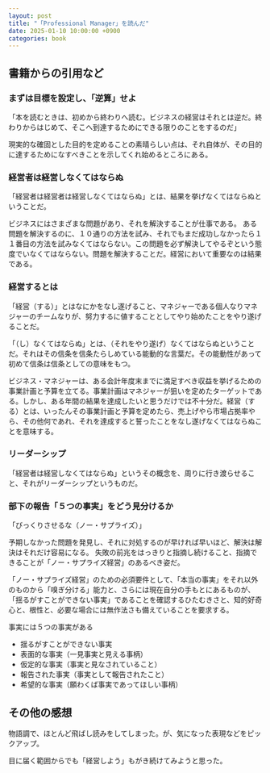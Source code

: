 ```yaml
---
layout: post
title: "「Professional Manager」を読んだ"
date: 2025-01-10 10:00:00 +0900
categories: book
---
```


## 書籍からの引用など

### まずは目標を設定し、「逆算」せよ
「本を読むときは、初めから終わりへ読む。ビジネスの経営はそれとは逆だ。終わりからはじめて、そこへ到達するためにできる限りのことをするのだ」

現実的な確固とした目的を定めることの素晴らしい点は、それ自体が、その目的に達するためになすべきことを示してくれ始めるところにある。

### 経営者は経営しなくてはならぬ
「経営者は経営者は経営しなくてはならぬ」とは、結果を挙げなくてはならぬということだ。

ビジネスにはさまざまな問題があり、それを解決することが仕事である。
ある問題を解決するのに、１０通りの方法を試み、それでもまだ成功しなかったら１１番目の方法を試みなくてはならない。この問題を必ず解決してやるぞという態度でいなくてはならない。問題を解決することだ。経営において重要なのは結果である。

### 経営するとは
「経営（する）」とはなにかをなし遂げること、マネジャーである個人なりマネジャーのチームなりが、努力するに値することとしてやり始めたことをやり遂げることだ。

「（し）なくてはならぬ」とは、（それをやり遂げ）なくてはならぬということだ。それはその信条を信条たらしめている能動的な言葉だ。その能動性があって初めて信条は信条としての意味をもつ。

ビジネス・マネジャーは、ある会計年度末までに満足すべき収益を挙げるための事業計画と予算を立てる。事業計画はマネジャーが狙いを定めたターゲットである。しかし、ある年間の結果を達成したいと思うだけでは不十分だ。経営（する）とは、いったんその事業計画と予算を定めたら、売上げやら市場占拠率やら、その他何であれ、それを達成すると誓ったことをなし遂げなくてはならぬことを意味する。

### リーダーシップ
「経営者は経営しなくてはならぬ」というその概念を、周りに行き渡らせること、それがリーダーシップというものだ。

### 部下の報告「５つの事実」をどう見分けるか
「びっくりさせるな（ノー・サプライズ）」

予期しなかった問題を発見し、それに対処するのが早ければ早いほど、解決は解決はそれだけ容易になる。
失敗の前兆をはっきりと指摘し続けること、指摘できることが「ノー・サプライズ経営」のあるべき姿だ。

「ノー・サプライズ経営」のための必須要件として、「本当の事実」をそれ以外のものから「嗅ぎ分ける」能力と、さらには現在自分の手もとにあるものが、「揺るがすことができない事実」であることを確認するひたむきさと、知的好奇心と、根性と、必要な場合には無作法さも備えていることを要求する。

事実には５つの事実がある
- 揺るがすことができない事実
- 表面的な事実（一見事実と見える事柄）
- 仮定的な事実（事実と見なされていること）
- 報告された事実（事実として報告されたこと）
- 希望的な事実（願わくば事実であってほしい事柄）

## その他の感想
物語調で、ほとんど飛ばし読みをしてしまった。が、気になった表現などをピックアップ。

目に届く範囲からでも「経営しよう」もがき続けてみようと思った。